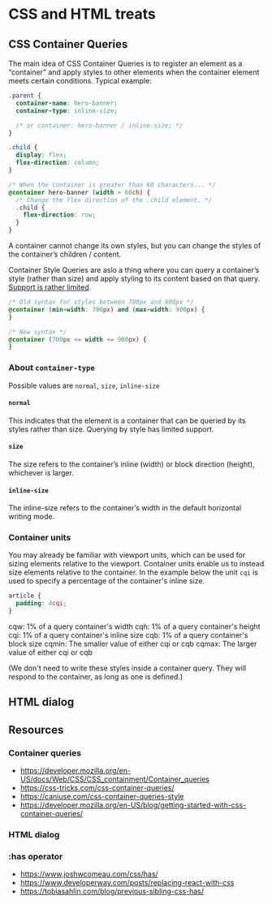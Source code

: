 # CSS and HTML treats

## CSS Container Queries

The main idea of CSS Container Queries is to register an element as a “container” and apply styles to other elements when the container element meets certain conditions.
Typical example:

```css
.parent {
  container-name: hero-banner;
  container-type: inline-size;

  /* or container: hero-banner / inline-size; */
}

.child {
  display: flex;
  flex-direction: column;
}

/* When the container is greater than 60 characters... */
@container hero-banner (width > 60ch) {
  /* Change the flex direction of the .child element. */
  .child {
    flex-direction: row;
  }
}
```

A container cannot change its own styles, but you can change the styles of the container’s children / content.

Container Style Queries are aslo a thing where you can query a container’s style (rather than size) and apply styling to its content based on that query.
[Support is rather limited](https://caniuse.com/css-container-queries-style).

```css
/* Old syntax for styles between 700px and 900px */
@container (min-width: 700px) and (max-width: 900px) {
}

/* New syntax */
@container (700px <= width <= 900px) {
}
```

### About `container-type`

Possible values are `normal`, `size`, `inline-size`

#### `normal`

This indicates that the element is a container that can be queried by its styles rather than size. Querying by style has limited support.

#### `size`

The size refers to the container’s inline (width) or block direction (height), whichever is larger.

#### `inline-size`

The inline-size refers to the container’s width in the default horizontal writing mode.

### Container units

You may already be familiar with viewport units, which can be used for sizing elements relative to the viewport. Container units enable us to instead size elements relative to the container.
In the example below the unit `cqi` is used to specify a percentage of the container's inline size.

```css
article {
  padding: 4cqi;
}
```

cqw: 1% of a query container's width
cqh: 1% of a query container's height
cqi: 1% of a query container's inline size
cqb: 1% of a query container's block size
cqmin: The smaller value of either cqi or cqb
cqmax: The larger value of either cqi or cqb

(We don't need to write these styles inside a container query. They will respond to the container, as long as one is defined.)

## HTML dialog

## Resources

### Container queries

- https://developer.mozilla.org/en-US/docs/Web/CSS/CSS_containment/Container_queries
- https://css-tricks.com/css-container-queries/
- https://caniuse.com/css-container-queries-style
- https://developer.mozilla.org/en-US/blog/getting-started-with-css-container-queries/

### HTML dialog

### :has operator

- https://www.joshwcomeau.com/css/has/
- https://www.developerway.com/posts/replacing-react-with-css
- https://tobiasahlin.com/blog/previous-sibling-css-has/
